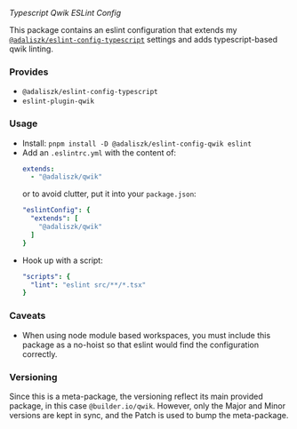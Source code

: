 _Typescript Qwik ESLint Config_

This package contains an eslint configuration that extends my [`@adaliszk/eslint-config-typescript`](https://www.npmjs.com/package/@adaliszk/eslint-config-typescript) settings and adds
typescript-based qwik linting.

### Provides

- `@adaliszk/eslint-config-typescript`
- `eslint-plugin-qwik`

### Usage

- Install: `pnpm install -D @adaliszk/eslint-config-qwik eslint`
- Add an `.eslintrc.yml` with the content of:
  ```yaml
  extends:
    - "@adaliszk/qwik"
  ```
  or to avoid clutter, put it into your `package.json`:
  ```yaml
  "eslintConfig": {
    "extends": [
      "@adaliszk/qwik"
    ]
  }
  ```
- Hook up with a script:
  ```yaml
  "scripts": {
    "lint": "eslint src/**/*.tsx"
  }
  ```

### Caveats

- When using node module based workspaces, you must include this package as a no-hoist so that eslint would find the
  configuration correctly.

### Versioning

Since this is a meta-package, the versioning reflect its main provided package, in this case `@builder.io/qwik`. However, only the
Major and Minor versions are kept in sync, and the Patch is used to bump the meta-package.
